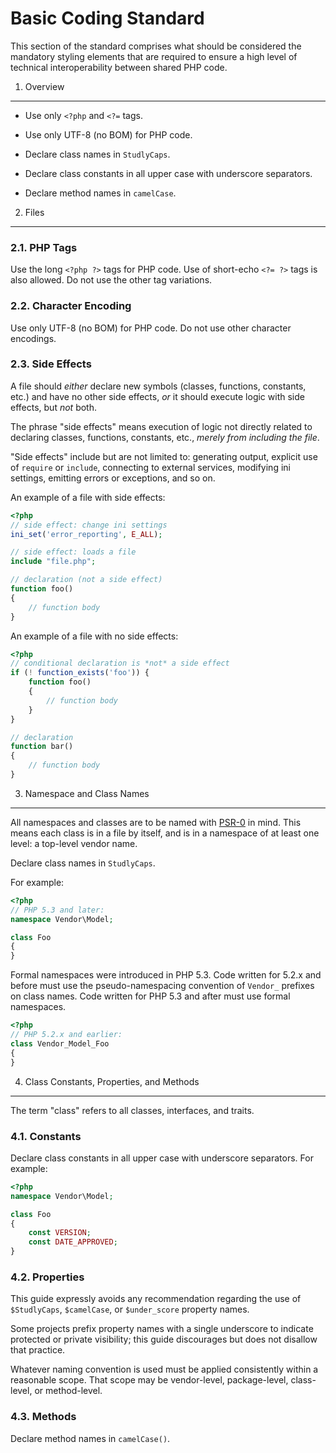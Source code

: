 Basic Coding Standard
=====================

This section of the standard comprises what should be considered the mandatory
styling elements that are required to ensure a high level of technical
interoperability between shared PHP code.

1. Overview
-----------

- Use only `<?php` and `<?=` tags.

- Use only UTF-8 (no BOM) for PHP code.

- Declare class names in `StudlyCaps`.

- Declare class constants in all upper case with underscore separators.

- Declare method names in `camelCase`.


2. Files
--------

### 2.1. PHP Tags

Use the long `<?php ?>` tags for PHP code. Use of short-echo `<?= ?>` tags is
also allowed. Do not use the other tag variations.

### 2.2. Character Encoding

Use only UTF-8 (no BOM) for PHP code. Do not use other character encodings.

### 2.3. Side Effects

A file should *either* declare new symbols (classes, functions, constants,
etc.) and have no other side effects, *or* it should execute logic with side
effects, but *not* both.

The phrase "side effects" means execution of logic not directly related to
declaring classes, functions, constants, etc., *merely from including the file*.

"Side effects" include but are not limited to: generating output, explicit
use of `require` or `include`, connecting to external services, modifying ini
settings, emitting errors or exceptions, and so on.

An example of a file with side effects:

```php
<?php
// side effect: change ini settings
ini_set('error_reporting', E_ALL);

// side effect: loads a file
include "file.php";

// declaration (not a side effect)
function foo()
{
    // function body
}
```

An example of a file with no side effects:

```php
<?php
// conditional declaration is *not* a side effect
if (! function_exists('foo')) {
    function foo()
    {
        // function body
    }
}

// declaration
function bar()
{
    // function body
}
```


3. Namespace and Class Names
----------------------------

All namespaces and classes are to be named with [PSR-0][] in mind. This means
each class is in a file by itself, and is in a namespace of at least one
level: a top-level vendor name.

[PSR-0]: https://github.com/php-fig/fig-standards/blob/master/accepted/PSR-0.md

Declare class names in `StudlyCaps`.

For example:

```php
<?php
// PHP 5.3 and later:
namespace Vendor\Model;

class Foo
{
}
```

Formal namespaces were introduced in PHP 5.3. Code written for 5.2.x
and before must use the pseudo-namespacing convention of `Vendor_`
prefixes on class names. Code written for PHP 5.3 and after must use
formal namespaces.

```php
<?php
// PHP 5.2.x and earlier:
class Vendor_Model_Foo
{
}
```

4. Class Constants, Properties, and Methods
-------------------------------------------

The term "class" refers to all classes, interfaces, and traits.


### 4.1. Constants

Declare class constants in all upper case with underscore separators. For example:

```php
<?php
namespace Vendor\Model;

class Foo
{
    const VERSION;
    const DATE_APPROVED;
}
```

### 4.2. Properties

This guide expressly avoids any recommendation regarding the use of
`$StudlyCaps`, `$camelCase`, or `$under_score` property names.

Some projects prefix property names with a single underscore to indicate
protected or private visibility; this guide discourages but does not disallow
that practice.

Whatever naming convention is used must be applied consistently within a
reasonable scope. That scope may be vendor-level, package-level, class-level,
or method-level.

### 4.3. Methods

Declare method names in `camelCase()`.
